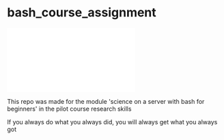 
# bash_course_assignment
![picture of a cat](cat_picture.pdf "Cute Kitty")

This repo was made for the module 'science on a server with bash for beginners' in the pilot course 
research skills

If you always do what you always did, you will always get what you always got
